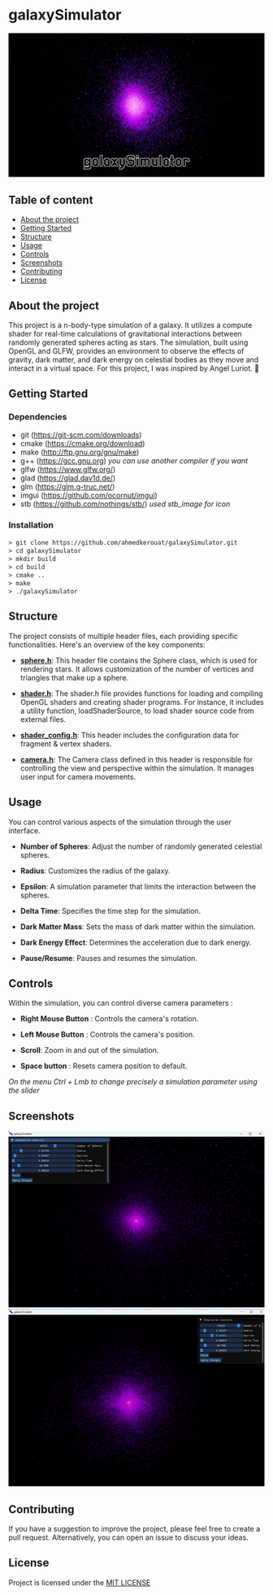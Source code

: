 # galaxySimulator

<div align="center">
  <a href="https://github.com/ahmedkerouat/galaxySimulator">
    <img src="source\resources\galaxySimulator.jpg" alt="Logo">
  </a>
</div>

## Table of content

- [About the project](#aboutproject)
- [Getting Started](#getstarted)
- [Structure](#structure)
- [Usage](#usage)
- [Controls](#controls)
- [Screenshots](#screenshots)
- [Contributing](#contributing)
- [License](#license)

<a name="aboutproject"></a>

## About the project

This project is a n-body-type simulation of a galaxy. It utilizes a compute shader for real-time calculations of gravitational interactions between randomly generated spheres acting as stars. The simulation, built using OpenGL and GLFW, provides an environment to observe the effects of gravity, dark matter, and dark energy on celestial bodies as they move and interact in a virtual space. For this project, I was inspired by Angel Luriot. 🌌

<a name="getstarted"></a>

## Getting Started

### Dependencies

- git (https://git-scm.com/downloads)
- cmake (https://cmake.org/download)
- make (http://ftp.gnu.org/gnu/make)
- g++ (https://gcc.gnu.org) _you can use another compiler if you want_
- glfw (https://www.glfw.org/)
- glad (https://glad.dav1d.de/)
- glm (https://glm.g-truc.net/)
- imgui (https://github.com/ocornut/imgui)
- stb (https://github.com/nothings/stb/) _used stb_image for icon_

### Installation

```shell
> git clone https://github.com/ahmedkerouat/galaxySimulator.git
> cd galaxySimulator
> mkdir build
> cd build
> cmake ..
> make
> ./galaxySimulator
```

<a name="structure"></a>

## Structure

The project consists of multiple header files, each providing specific functionalities. Here's an overview of the key components:

- **[sphere.h](source/include/sphere.h)**: This header file contains the Sphere class, which is used for rendering stars. It allows customization of the number of vertices and triangles that make up a sphere.

- **[shader.h](source/include/shader.h)**: The shader.h file provides functions for loading and compiling OpenGL shaders and creating shader programs. For instance, it includes a utility function, loadShaderSource, to load shader source code from external files.

- **[shader_config.h](source/shaders/shader_config.h.in)**: This header includes the configuration data for fragment & vertex shaders.

- **[camera.h](source/include/camera.h)**: The Camera class defined in this header is responsible for controlling the view and perspective within the simulation. It manages user input for camera movements.

<a name="usage"></a>

## Usage

You can control various aspects of the simulation through the user interface.

- **Number of Spheres**: Adjust the number of randomly generated celestial spheres.

- **Radius**: Customizes the radius of the galaxy.

- **Epsilon**: A simulation parameter that limits the interaction between the spheres.

- **Delta Time**: Specifies the time step for the simulation.

- **Dark Matter Mass**: Sets the mass of dark matter within the simulation.

- **Dark Energy Effect**: Determines the acceleration due to dark energy.

- **Pause/Resume**: Pauses and resumes the simulation.

<a name="controls"></a>

## Controls

Within the simulation, you can control diverse camera parameters :

- **Right Mouse Button** : Controls the camera's rotation.

- **Left Mouse Button** : Controls the camera's position.

- **Scroll**: Zoom in and out of the simulation.

- **Space button** : Resets camera position to default.

_On the menu Ctrl + Lmb to change precisely a simulation parameter using the slider_

<a name="screenshots"></a>

## Screenshots

<div align="center">
    <img src="source\resources\Screenshot_1.png" alt="1">
    <img src="source\resources\Screenshot_2.png" alt="2">
</div>

<a name="contributing"></a>

## Contributing

If you have a suggestion to improve the project, please feel free to create a pull request. Alternatively, you can open an issue to discuss your ideas.

<a name="license"></a>

## License

Project is licensed under the [MIT LICENSE](https://choosealicense.com/licenses/mit/)
